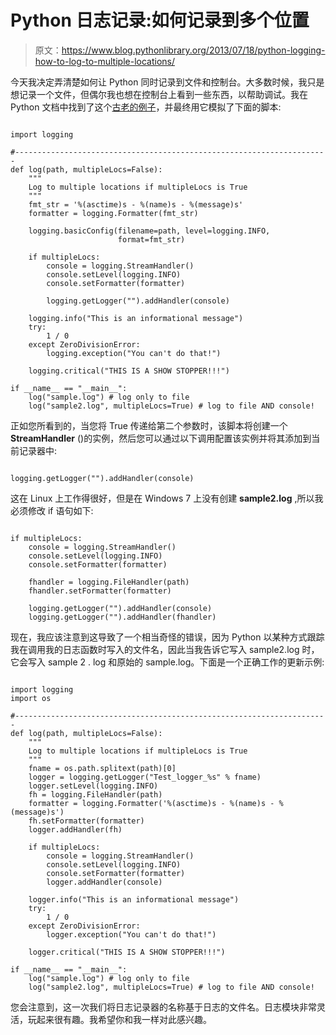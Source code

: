 # Python 日志记录:如何记录到多个位置

> 原文：<https://www.blog.pythonlibrary.org/2013/07/18/python-logging-how-to-log-to-multiple-locations/>

今天我决定弄清楚如何让 Python 同时记录到文件和控制台。大多数时候，我只是想记录一个文件，但偶尔我也想在控制台上看到一些东西，以帮助调试。我在 Python 文档中找到了这个[古老的例子](http://docs.python.org/release/2.5.2/lib/multiple-destinations.html)，并最终用它模拟了下面的脚本:

```

import logging

#----------------------------------------------------------------------
def log(path, multipleLocs=False):
    """
    Log to multiple locations if multipleLocs is True
    """
    fmt_str = '%(asctime)s - %(name)s - %(message)s'
    formatter = logging.Formatter(fmt_str)

    logging.basicConfig(filename=path, level=logging.INFO,
                        format=fmt_str)

    if multipleLocs:
        console = logging.StreamHandler()
        console.setLevel(logging.INFO)
        console.setFormatter(formatter)

        logging.getLogger("").addHandler(console)

    logging.info("This is an informational message")
    try:
        1 / 0
    except ZeroDivisionError:
        logging.exception("You can't do that!")

    logging.critical("THIS IS A SHOW STOPPER!!!")

if __name__ == "__main__":
    log("sample.log") # log only to file
    log("sample2.log", multipleLocs=True) # log to file AND console!

```

正如您所看到的，当您将 True 传递给第二个参数时，该脚本将创建一个 **StreamHandler** ()的实例，然后您可以通过以下调用配置该实例并将其添加到当前记录器中:

```

logging.getLogger("").addHandler(console)

```

这在 Linux 上工作得很好，但是在 Windows 7 上没有创建 **sample2.log** ,所以我必须修改 if 语句如下:

```

if multipleLocs:
    console = logging.StreamHandler()
    console.setLevel(logging.INFO)
    console.setFormatter(formatter)

    fhandler = logging.FileHandler(path)
    fhandler.setFormatter(formatter)

    logging.getLogger("").addHandler(console)
    logging.getLogger("").addHandler(fhandler)

```

现在，我应该注意到这导致了一个相当奇怪的错误，因为 Python 以某种方式跟踪我在调用我的日志函数时写入的文件名，因此当我告诉它写入 sample2.log 时，它会写入 sample 2 . log 和原始的 sample.log。下面是一个正确工作的更新示例:

```

import logging
import os

#----------------------------------------------------------------------
def log(path, multipleLocs=False):
    """
    Log to multiple locations if multipleLocs is True
    """
    fname = os.path.splitext(path)[0]
    logger = logging.getLogger("Test_logger_%s" % fname)
    logger.setLevel(logging.INFO)
    fh = logging.FileHandler(path)
    formatter = logging.Formatter('%(asctime)s - %(name)s - %(message)s')
    fh.setFormatter(formatter)
    logger.addHandler(fh)

    if multipleLocs:
        console = logging.StreamHandler()
        console.setLevel(logging.INFO)
        console.setFormatter(formatter)
        logger.addHandler(console)

    logger.info("This is an informational message")
    try:
        1 / 0
    except ZeroDivisionError:
        logger.exception("You can't do that!")

    logger.critical("THIS IS A SHOW STOPPER!!!")

if __name__ == "__main__":
    log("sample.log") # log only to file
    log("sample2.log", multipleLocs=True) # log to file AND console!

```

您会注意到，这一次我们将日志记录器的名称基于日志的文件名。日志模块非常灵活，玩起来很有趣。我希望你和我一样对此感兴趣。